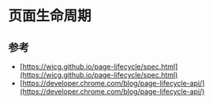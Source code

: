 # 页面生命周期

## 参考

- [https://wicg.github.io/page-lifecycle/spec.html](https://wicg.github.io/page-lifecycle/spec.html)
- [https://developer.chrome.com/blog/page-lifecycle-api/](https://developer.chrome.com/blog/page-lifecycle-api/)